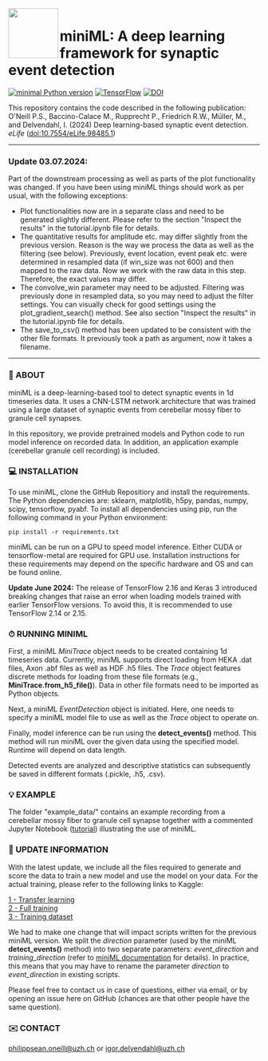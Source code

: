 <img align="left" width="100" height="100" src="minML_icon.png">

# miniML: A deep learning framework for synaptic event detection

[![minimal Python version](https://img.shields.io/badge/Python-3.9_3.10-grey.svg?style=for-the-badge&logo=python&labelColor=3670A0&logoColor=white)](https://www.anaconda.com/download/)
[![TensorFlow](https://img.shields.io/badge/TensorFlow-%23FF6F00.svg?style=for-the-badge&logo=TensorFlow&logoColor=white)](https://www.tensorflow.org)
[![DOI](https://img.shields.io/badge/DOI-10.1101/2023.11.02.565316-grey.svg?style=for-the-badge&logo=doi&labelColor=green&logoColor=white)](https://www.biorxiv.org/content/10.1101/2023.11.02.565316)


This repository contains the code described in the following publication:  
O'Neill P.S., Baccino-Calace M., Rupprecht P., Friedrich R.W., Müller, M., and Delvendahl, I. 
(2024) Deep learning-based synaptic event detection. _eLife_ ([doi:10.7554/eLife.98485.1](https://doi.org/10.7554/eLife.98485.1))  


------------
### Update 03.07.2024:


Part of the downstream processing as well as parts of the plot functionality was changed. If you have been using miniML things should work as per usual, with the following exceptions:
- Plot functionalities now are in a separate class and need to be generated slightly different. Please refer to the section "Inspect the results" in the tutorial.ipynb file for details.
- The quantitative results for amplitude etc. may differ slightly from the previous version. Reason is the way we process the data as well as the filtering (see below). Previously, event location, event peak etc. were determined in resampled data (if win_size was not 600) and then mapped to the raw data. Now we work with the raw data in this step. Therefore, the exact values may differ.
- The convolve_win parameter may need to be adjusted. Filtering was previously done in resampled data, so you may need to adjust the filter settings. You can visually check for good settings using the plot_gradient_search() method. See also section "Inspect the results" in the tutorial.ipynb file for details.
- The save_to_csv() method has been updated to be consistent with the other file formats. It previously took a path as argument, now it takes a filename.
------------

### 🧠 ABOUT

miniML is a deep-learning-based tool to detect synaptic events in 1d timeseries data. It uses a CNN-LSTM network architecture that was trained using a large dataset of synaptic events from cerebellar mossy fiber to granule cell synapses. 

In this repository, we provide pretrained models and Python code to run model inference on recorded data. In addition, an application example (cerebellar granule cell recording) is included.


### 💻 INSTALLATION

To use miniML, clone the GitHub Repositiory and install the requirements. The Python dependencies are: sklearn, matplotlib, h5py, pandas, numpy, scipy, tensorflow, pyabf. To install all dependencies using pip, run the following command in your Python environment:

`pip install -r requirements.txt`

miniML can be run on a GPU to speed model inference. Either CUDA or tensorflow-metal are required for GPU use. Installation instructions for these requirements may depend on the specific hardware and OS and can be found online.

**Update June 2024:** The release of TensorFlow 2.16 and Keras 3 introduced breaking changes that raise an error when loading models trained with earlier TensorFlow versions. To avoid this, it is recommended to use TensorFlow 2.14 or 2.15.


### ⏱ RUNNING MINIML

First, a miniML *MiniTrace* object needs to be created containing 1d timeseries data. Currently, miniML supports direct loading from HEKA .dat files, Axon .abf files as well as HDF .h5 files. The *Trace* object features discrete methods for loading from these file formats (e.g., **MiniTrace.from_h5_file()**). Data in other file formats need to be imported as Python objects.

Next, a miniML *EventDetection* object is initiated. Here, one needs to specify a miniML model file to use as well as the *Trace* object to operate on. 

Finally, model inference can be run using the **detect_events()** method. This method will run miniML over the given data using the specified model. Runtime will depend on data length.

Detected events are analyzed and descriptive statistics can subsequently be saved in different formats (.pickle, .h5, .csv).


### 💡 EXAMPLE

The folder "example_data/" contains an example recording from a cerebellar mossy fiber to granule cell synapse together with a commented Jupyter Notebook ([tutorial](tutorial.ipynb)) illustrating the use of miniML.


### 📢 UPDATE INFORMATION

With the latest update, we include all the files required to generate and score the data to train a new model and use the model on your data. For the actual training, please refer to the following links to Kaggle:  

[1 - Transfer learning](https://www.kaggle.com/code/philipponeill/miniml-transfer-learning)  
[2 - Full training](https://www.kaggle.com/code/philipponeill/miniml-full-training)  
[3 - Training dataset](https://www.kaggle.com/datasets/philipponeill/miniml-training-data)  

We had to make one change that will impact scripts written for the previous miniML version. We split the *direction* parameter (used by the miniML **detect_events()** method) into two separate parameters: *event_direction* and *training_direction* (refer to [miniML documentation](miniML_documentation.pdf) for details). In practice, this means that you may have to rename the parameter *direction* to *event_direction* in existing scripts.

Please feel free to contact us in case of questions, either via email, or by opening an issue here on GitHub (chances are that other people have the same question).


### ✉️ CONTACT
philippsean.oneill@uzh.ch or igor.delvendahl@uzh.ch